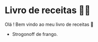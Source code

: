 # Livro de receitas :man_cook:

Olá ! Bem vindo ao meu livro de receitas :wave: 

- Strogonoff de frango.